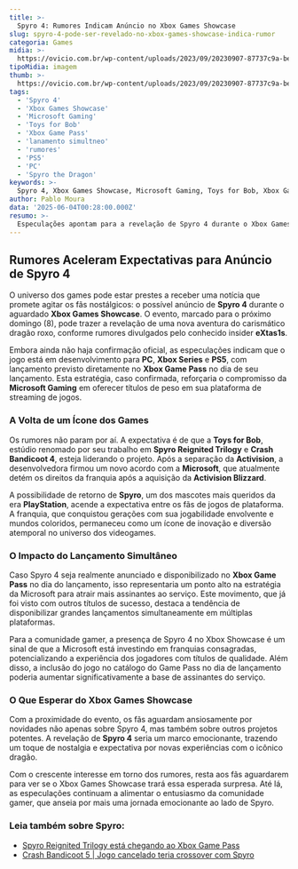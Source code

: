 ```yaml
---
title: >-
  Spyro 4: Rumores Indicam Anúncio no Xbox Games Showcase
slug: spyro-4-pode-ser-revelado-no-xbox-games-showcase-indica-rumor
categoria: Games
midia: >-
  https://ovicio.com.br/wp-content/uploads/2023/09/20230907-87737c9a-be7a-443e-bdc2-aa53c704479e.jpg
tipoMidia: imagem
thumb: >-
  https://ovicio.com.br/wp-content/uploads/2023/09/20230907-87737c9a-be7a-443e-bdc2-aa53c704479e.jpg
tags:
  - 'Spyro 4'
  - 'Xbox Games Showcase'
  - 'Microsoft Gaming'
  - 'Toys for Bob'
  - 'Xbox Game Pass'
  - 'lanamento simultneo'
  - 'rumores'
  - 'PS5'
  - 'PC'
  - 'Spyro the Dragon'
keywords: >-
  Spyro 4, Xbox Games Showcase, Microsoft Gaming, Toys for Bob, Xbox Game Pass, lançamento simultâneo, rumores, PS5, PC, Spyro the Dragon
author: Pablo Moura
data: '2025-06-04T00:28:00.000Z'
resumo: >-
  Especulações apontam para a revelação de Spyro 4 durante o Xbox Games Showcase, trazendo entusiasmo aos fãs da icônica franquia. Informações sugerem lançamento simultâneo no Xbox Game Pass, PS5 e PC.
---
```


## Rumores Aceleram Expectativas para Anúncio de Spyro 4

O universo dos games pode estar prestes a receber uma notícia que promete agitar os fãs nostálgicos: o possível anúncio de **Spyro 4** durante o aguardado **Xbox Games Showcase**. O evento, marcado para o próximo domingo (8), pode trazer a revelação de uma nova aventura do carismático dragão roxo, conforme rumores divulgados pelo conhecido insider **eXtas1s**.

Embora ainda não haja confirmação oficial, as especulações indicam que o jogo está em desenvolvimento para **PC**, **Xbox Series** e **PS5**, com lançamento previsto diretamente no **Xbox Game Pass** no dia de seu lançamento. Esta estratégia, caso confirmada, reforçaria o compromisso da **Microsoft Gaming** em oferecer títulos de peso em sua plataforma de streaming de jogos.

### A Volta de um Ícone dos Games

Os rumores não param por aí. A expectativa é de que a **Toys for Bob**, estúdio renomado por seu trabalho em **Spyro Reignited Trilogy** e **Crash Bandicoot 4**, esteja liderando o projeto. Após a separação da **Activision**, a desenvolvedora firmou um novo acordo com a **Microsoft**, que atualmente detém os direitos da franquia após a aquisição da **Activision Blizzard**.

A possibilidade de retorno de **Spyro**, um dos mascotes mais queridos da era **PlayStation**, acende a expectativa entre os fãs de jogos de plataforma. A franquia, que conquistou gerações com sua jogabilidade envolvente e mundos coloridos, permaneceu como um ícone de inovação e diversão atemporal no universo dos videogames.

### O Impacto do Lançamento Simultâneo

Caso Spyro 4 seja realmente anunciado e disponibilizado no **Xbox Game Pass** no dia do lançamento, isso representaria um ponto alto na estratégia da Microsoft para atrair mais assinantes ao serviço. Este movimento, que já foi visto com outros títulos de sucesso, destaca a tendência de disponibilizar grandes lançamentos simultaneamente em múltiplas plataformas.

Para a comunidade gamer, a presença de Spyro 4 no Xbox Showcase é um sinal de que a Microsoft está investindo em franquias consagradas, potencializando a experiência dos jogadores com títulos de qualidade. Além disso, a inclusão do jogo no catálogo do Game Pass no dia de lançamento poderia aumentar significativamente a base de assinantes do serviço.

### O Que Esperar do Xbox Games Showcase

Com a proximidade do evento, os fãs aguardam ansiosamente por novidades não apenas sobre Spyro 4, mas também sobre outros projetos potentes. A revelação de **Spyro 4** seria um marco emocionante, trazendo um toque de nostalgia e expectativa por novas experiências com o icônico dragão.

Com o crescente interesse em torno dos rumores, resta aos fãs aguardarem para ver se o Xbox Games Showcase trará essa esperada surpresa. Até lá, as especulações continuam a alimentar o entusiasmo da comunidade gamer, que anseia por mais uma jornada emocionante ao lado de Spyro.

### Leia também sobre Spyro:

* [Spyro Reignited Trilogy está chegando ao Xbox Game Pass](https://ovicio.com.br/spyro-reignited-trilogy-chega-ao-xbox-game-pass/)
* [Crash Bandicoot 5 | Jogo cancelado teria crossover com Spyro](https://ovicio.com.br/crash-bandicoot-5-jogo-cancelado-teria-crossover-com-spyro/)
